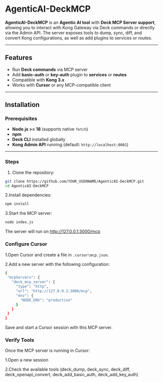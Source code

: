 # AgenticAI-DeckMCP

**AgenticAI-DeckMCP** is an **Agentic AI tool** with **Deck MCP Server support**, allowing you to interact with Kong Gateway via Deck commands or directly via the Admin API. The server exposes tools to dump, sync, diff, and convert Kong configurations, as well as add plugins to services or routes.

---

## Features

- Run **Deck commands** via MCP server
- Add **basic-auth** or **key-auth** plugin to **services** or **routes**
- Compatible with **Kong 3.x**
- Works with **Cursor** or any MCP-compatible client

---

## Installation

### Prerequisites

- **Node.js >= 18** (supports native `fetch`)
- **npm**
- **Deck CLI** installed globally
- **Kong Admin API** running (default: `http://localhost:8001`)

---

### Steps

1. Clone the repository:

```bash
git clone https://github.com/YOUR_USERNAME/AgenticAI-DeckMCP.git
cd AgenticAI-DeckMCP
```
2.Install dependencies:
```bash
npm install
```
3.Start the MCP server:
```bash
node index.js
```
The server will run on http://127.0.0.1:3000/mcp

### Configure Cursor
 1.Open Cursor and create a file in `.cursor\mcp.json`.
 
 2.Add a new server with the following configuration:
 ```bash
 {
  "mcpServers": {
    "deck_mcp_server": {
      "type": "http",
      "url": "http://127.0.0.1:3000/mcp",
      "env": {
        "NODE_ENV": "production"
      }
    }
  }
}
```
Save and start a Cursor session with this MCP server.

### Verify Tools

Once the MCP server is running in Cursor:

  1.Open a new session

  2.Check the available tools (deck_dump, deck_sync, deck_diff, deck_openapi_convert, deck_add_basic_auth, deck_add_key_auth)

